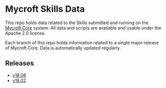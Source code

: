 # Mycroft Skills Data

This repo holds data related to the Skills submitted and running on the
[Mycroft Core](https://github.com/MycroftAI/mycroft-core) system.  All
data and scripts are available and usable under the Apache 2.0 license.

Each branch of this repo holds information related to a single major
release of Mycroft Core.  Data is automatically updated regularly.

## Releases

* [v18.08](https://github.com/MycroftAI/mycroft-skills-data/tree/18.08)
* [v18.02](https://github.com/MycroftAI/mycroft-skills-data/tree/18.02)

